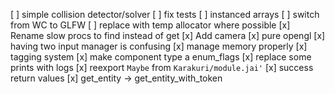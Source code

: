 [ ] simple collision detector/solver
[ ] fix tests
[ ] instanced arrays
[ ] switch from WC to GLFW
[ ] replace with temp allocator where possible
[x] Rename slow procs to find instead of get
[x] Add camera
[x] pure opengl
[x] having two input manager is confusing
[x] manage memory properly
[x] tagging system
[x] make component type a enum_flags
[x] replace some prints with logs
[x] reexport `Maybe` from `Karakuri/module.jai'`
[x] success return values
[x] get_entity -> get_entity_with_token
